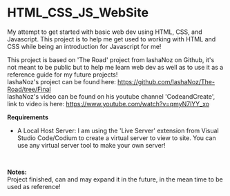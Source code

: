 # HTML_CSS_JS_WebSite
 My attempt to get started with basic web dev using HTML, CSS, and Javascript. 
 This project is to help me get used to working with HTML and CSS while being an introduction for Javascript for me! <br />
 
 This project is based on 'The Road' project from lashaNoz on Github, it's not meant to be public but to help me learn web dev as well as to use it as a reference guide for my future projects!<br />
 lashaNoz's project can be found here: https://github.com/lashaNoz/The-Road/tree/Final <br/>
 lashaNoz's video can be found on his youtube channel 'CodeandCreate', link to video is here: https://www.youtube.com/watch?v=qmyN7lYY_xo <br />

 <b>Requirements</b><br />
 <ul>
 <li>A Local Host Server: I am using the 'Live Server' extension from Visual Studio Code/Codium to create a virtual server to view to site. You can use any virtual server tool to make your own server!</li>
 </ul><br />

 <b>Notes: </b><br />
 Project finished, can and may expand it in the future, in the mean time to be used as reference!<br />
